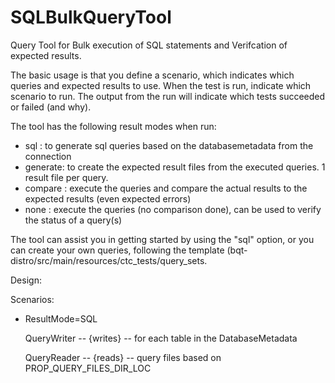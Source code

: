SQLBulkQueryTool
================

Query Tool for Bulk execution of SQL statements and Verifcation of expected results.  


The basic usage is that you define a scenario, which indicates which queries and expected results to use.
When the test is run, indicate which scenario to run.  The output from the run will indicate which tests
succeeded or failed (and why).  

The tool has the following result modes when run:
-  sql     :  to generate sql queries based on the databasemetadata from the connection
-  generate:  to create the expected result files from the executed queries.  1 result file per query.
-  compare :  execute the queries and compare the actual results to the expected results (even expected errors)
-  none    :  execute the queries (no comparison done), can be used to verify the status of a query(s)

The tool can assist you in getting started by using the "sql" option, or you can create your own queries, 
following the template (bqt-distro/src/main/resources/ctc_tests/query_sets.


Design:

Scenarios:

-   ResultMode=SQL

    QueryWriter -- {writes} -- for each table in the DatabaseMetadata

    QueryReader -- {reads} -- query files based on PROP_QUERY_FILES_DIR_LOC
    

